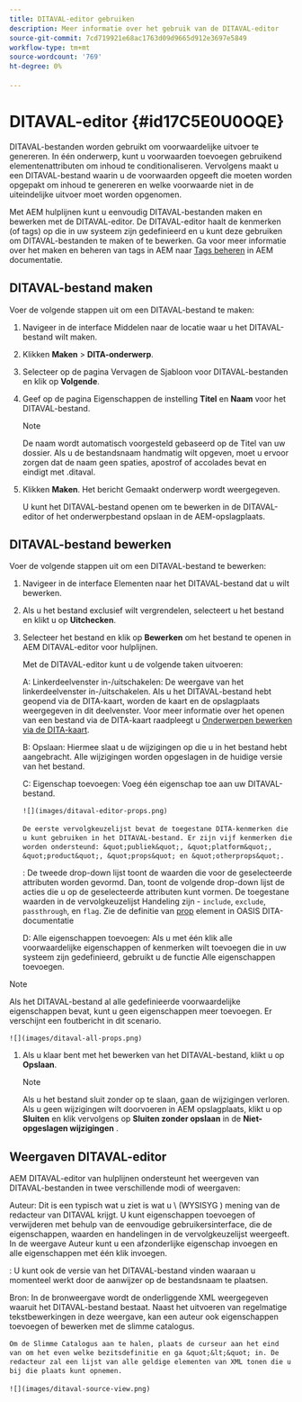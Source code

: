 ```yaml
---
title: DITAVAL-editor gebruiken
description: Meer informatie over het gebruik van de DITAVAL-editor
source-git-commit: 7cd719921e68ac1763d09d9665d912e3697e5849
workflow-type: tm+mt
source-wordcount: '769'
ht-degree: 0%

---
```



# DITAVAL-editor {#id17C5E0U0OQE}

DITAVAL-bestanden worden gebruikt om voorwaardelijke uitvoer te genereren. In één onderwerp, kunt u voorwaarden toevoegen gebruikend elementenattributen om inhoud te conditionaliseren. Vervolgens maakt u een DITAVAL-bestand waarin u de voorwaarden opgeeft die moeten worden opgepakt om inhoud te genereren en welke voorwaarde niet in de uiteindelijke uitvoer moet worden opgenomen.

Met AEM hulplijnen kunt u eenvoudig DITAVAL-bestanden maken en bewerken met de DITAVAL-editor. De DITAVAL-editor haalt de kenmerken \(of tags\) op die in uw systeem zijn gedefinieerd en u kunt deze gebruiken om DITAVAL-bestanden te maken of te bewerken. Ga voor meer informatie over het maken en beheren van tags in AEM naar [Tags beheren](https://experienceleague.adobe.com/docs/experience-manager-cloud-service/sites/authoring/features/tags.html?lang=en) in AEM documentatie.

## DITAVAL-bestand maken

Voer de volgende stappen uit om een DITAVAL-bestand te maken:

1. Navigeer in de interface Middelen naar de locatie waar u het DITAVAL-bestand wilt maken.

1. Klikken **Maken** \> **DITA-onderwerp**.

1. Selecteer op de pagina Vervagen de Sjabloon voor DITAVAL-bestanden en klik op **Volgende**.

1. Geef op de pagina Eigenschappen de instelling **Titel** en **Naam** voor het DITAVAL-bestand.

   >[!NOTE]
   >
   > De naam wordt automatisch voorgesteld gebaseerd op de Titel van uw dossier. Als u de bestandsnaam handmatig wilt opgeven, moet u ervoor zorgen dat de naam geen spaties, apostrof of accolades bevat en eindigt met .ditaval.

1. Klikken **Maken**. Het bericht Gemaakt onderwerp wordt weergegeven.

   U kunt het DITAVAL-bestand openen om te bewerken in de DITAVAL-editor of het onderwerpbestand opslaan in de AEM-opslagplaats.


## DITAVAL-bestand bewerken

Voer de volgende stappen uit om een DITAVAL-bestand te bewerken:

1. Navigeer in de interface Elementen naar het DITAVAL-bestand dat u wilt bewerken.

1. Als u het bestand exclusief wilt vergrendelen, selecteert u het bestand en klikt u op **Uitchecken**.

1. Selecteer het bestand en klik op **Bewerken** om het bestand te openen in AEM DITAVAL-editor voor hulplijnen.

   Met de DITAVAL-editor kunt u de volgende taken uitvoeren:

   A: Linkerdeelvenster in-/uitschakelen: De weergave van het linkerdeelvenster in-/uitschakelen. Als u het DITAVAL-bestand hebt geopend via de DITA-kaart, worden de kaart en de opslagplaats weergegeven in dit deelvenster. Voor meer informatie over het openen van een bestand via de DITA-kaart raadpleegt u [Onderwerpen bewerken via de DITA-kaart](map-editor-advanced-map-editor.md#id17ACJ0F0FHS).

   B: Opslaan: Hiermee slaat u de wijzigingen op die u in het bestand hebt aangebracht. Alle wijzigingen worden opgeslagen in de huidige versie van het bestand.

   C: Eigenschap toevoegen: Voeg één eigenschap toe aan uw DITAVAL-bestand.

       ![](images/ditaval-editor-props.png)
       
       De eerste vervolgkeuzelijst bevat de toegestane DITA-kenmerken die u kunt gebruiken in het DITAVAL-bestand. Er zijn vijf kenmerken die worden ondersteund: &quot;publiek&quot;, &quot;platform&quot;, &quot;product&quot;, &quot;props&quot; en &quot;otherprops&quot;.
   
   : De tweede drop-down lijst toont de waarden die voor de geselecteerde attributen worden gevormd. Dan, toont de volgende drop-down lijst de acties die u op de geselecteerde attributen kunt vormen. De toegestane waarden in de vervolgkeuzelijst Handeling zijn - `include`, `exclude`, `passthrough`, en `flag`. Zie de definitie van [prop](http://docs.oasis-open.org/dita/dita/v1.3/errata01/os/complete/part3-all-inclusive/langRef/ditaval/ditaval-prop.html#ditaval-prop) element in OASIS DITA-documentatie

   D: Alle eigenschappen toevoegen: Als u met één klik alle voorwaardelijke eigenschappen of kenmerken wilt toevoegen die in uw systeem zijn gedefinieerd, gebruikt u de functie Alle eigenschappen toevoegen.

>[!NOTE]
>
> Als het DITAVAL-bestand al alle gedefinieerde voorwaardelijke eigenschappen bevat, kunt u geen eigenschappen meer toevoegen. Er verschijnt een foutbericht in dit scenario.

    ![](images/ditaval-all-props.png)

1. Als u klaar bent met het bewerken van het DITAVAL-bestand, klikt u op **Opslaan**.

   >[!NOTE]
   >
   > Als u het bestand sluit zonder op te slaan, gaan de wijzigingen verloren. Als u geen wijzigingen wilt doorvoeren in AEM opslagplaats, klikt u op **Sluiten** en klik vervolgens op **Sluiten zonder opslaan** in de **Niet-opgeslagen wijzigingen** .


## Weergaven DITAVAL-editor

AEM DITAVAL-editor van hulplijnen ondersteunt het weergeven van DITAVAL-bestanden in twee verschillende modi of weergaven:

Auteur: Dit is een typisch wat u ziet is wat u \ (WYSISYG \) mening van de redacteur van DITAVAL krijgt. U kunt eigenschappen toevoegen of verwijderen met behulp van de eenvoudige gebruikersinterface, die de eigenschappen, waarden en handelingen in de vervolgkeuzelijst weergeeft. In de weergave Auteur kunt u een afzonderlijke eigenschap invoegen en alle eigenschappen met één klik invoegen.

: U kunt ook de versie van het DITAVAL-bestand vinden waaraan u momenteel werkt door de aanwijzer op de bestandsnaam te plaatsen.

Bron: In de bronweergave wordt de onderliggende XML weergegeven waaruit het DITAVAL-bestand bestaat. Naast het uitvoeren van regelmatige tekstbewerkingen in deze weergave, kan een auteur ook eigenschappen toevoegen of bewerken met de slimme catalogus.

    Om de Slimme Catalogus aan te halen, plaats de curseur aan het eind van om het even welke bezitsdefinitie en ga &quot;&lt;&quot; in. De redacteur zal een lijst van alle geldige elementen van XML tonen die u bij die plaats kunt opnemen.
    
    ![](images/ditaval-source-view.png)

